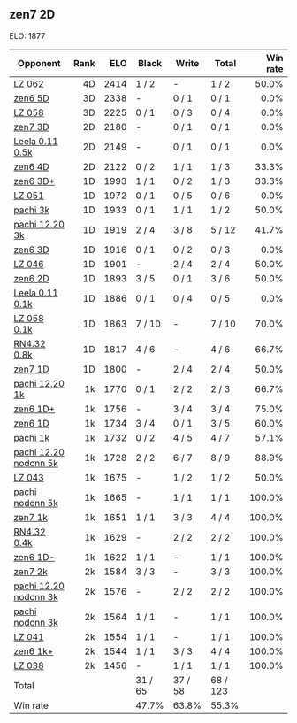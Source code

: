 ## zen7 2D ##

ELO: 1877

Opponent | Rank | ELO | Black | Write | Total | Win rate
---------|-----:|----:|-------|-------|-------|-------:
[LZ 062](LZ%20062.md) | 4D | 2414 | 1 / 2 | - | 1 / 2 | 50.0%
[zen6 5D](zen6%205D.md) | 3D | 2338 | - | 0 / 1 | 0 / 1 | 0.0%
[LZ 058](LZ%20058.md) | 3D | 2225 | 0 / 1 | 0 / 3 | 0 / 4 | 0.0%
[zen7 3D](zen7%203D.md) | 2D | 2180 | - | 0 / 1 | 0 / 1 | 0.0%
[Leela 0.11 0.5k](Leela%200.11%200.5k.md) | 2D | 2149 | - | 0 / 1 | 0 / 1 | 0.0%
[zen6 4D](zen6%204D.md) | 2D | 2122 | 0 / 2 | 1 / 1 | 1 / 3 | 33.3%
[zen6 3D+](zen6%203D+.md) | 1D | 1993 | 1 / 1 | 0 / 2 | 1 / 3 | 33.3%
[LZ 051](LZ%20051.md) | 1D | 1972 | 0 / 1 | 0 / 5 | 0 / 6 | 0.0%
[pachi 3k](pachi%203k.md) | 1D | 1933 | 0 / 1 | 1 / 1 | 1 / 2 | 50.0%
[pachi 12.20 3k](pachi%2012.20%203k.md) | 1D | 1919 | 2 / 4 | 3 / 8 | 5 / 12 | 41.7%
[zen6 3D](zen6%203D.md) | 1D | 1916 | 0 / 1 | 0 / 2 | 0 / 3 | 0.0%
[LZ 046](LZ%20046.md) | 1D | 1901 | - | 2 / 4 | 2 / 4 | 50.0%
[zen6 2D](zen6%202D.md) | 1D | 1893 | 3 / 5 | 0 / 1 | 3 / 6 | 50.0%
[Leela 0.11 0.1k](Leela%200.11%200.1k.md) | 1D | 1886 | 0 / 1 | 0 / 4 | 0 / 5 | 0.0%
[LZ 058 0.1k](LZ%20058%200.1k.md) | 1D | 1863 | 7 / 10 | - | 7 / 10 | 70.0%
[RN4.32 0.8k](RN4.32%200.8k.md) | 1D | 1817 | 4 / 6 | - | 4 / 6 | 66.7%
[zen7 1D](zen7%201D.md) | 1D | 1800 | - | 2 / 4 | 2 / 4 | 50.0%
[pachi 12.20 1k](pachi%2012.20%201k.md) | 1k | 1770 | 0 / 1 | 2 / 2 | 2 / 3 | 66.7%
[zen6 1D+](zen6%201D+.md) | 1k | 1756 | - | 3 / 4 | 3 / 4 | 75.0%
[zen6 1D](zen6%201D.md) | 1k | 1734 | 3 / 4 | 0 / 1 | 3 / 5 | 60.0%
[pachi 1k](pachi%201k.md) | 1k | 1732 | 0 / 2 | 4 / 5 | 4 / 7 | 57.1%
[pachi 12.20 nodcnn 5k](pachi%2012.20%20nodcnn%205k.md) | 1k | 1728 | 2 / 2 | 6 / 7 | 8 / 9 | 88.9%
[LZ 043](LZ%20043.md) | 1k | 1675 | - | 1 / 2 | 1 / 2 | 50.0%
[pachi nodcnn 5k](pachi%20nodcnn%205k.md) | 1k | 1665 | - | 1 / 1 | 1 / 1 | 100.0%
[zen7 1k](zen7%201k.md) | 1k | 1651 | 1 / 1 | 3 / 3 | 4 / 4 | 100.0%
[RN4.32 0.4k](RN4.32%200.4k.md) | 1k | 1629 | - | 2 / 2 | 2 / 2 | 100.0%
[zen6 1D-](zen6%201D-.md) | 1k | 1622 | 1 / 1 | - | 1 / 1 | 100.0%
[zen7 2k](zen7%202k.md) | 2k | 1584 | 3 / 3 | - | 3 / 3 | 100.0%
[pachi 12.20 nodcnn 3k](pachi%2012.20%20nodcnn%203k.md) | 2k | 1576 | - | 2 / 2 | 2 / 2 | 100.0%
[pachi nodcnn 3k](pachi%20nodcnn%203k.md) | 2k | 1564 | 1 / 1 | - | 1 / 1 | 100.0%
[LZ 041](LZ%20041.md) | 2k | 1554 | 1 / 1 | - | 1 / 1 | 100.0%
[zen6 1k+](zen6%201k+.md) | 2k | 1544 | 1 / 1 | 3 / 3 | 4 / 4 | 100.0%
[LZ 038](LZ%20038.md) | 2k | 1456 | - | 1 / 1 | 1 / 1 | 100.0%
Total | | | 31 / 65 | 37 / 58 | 68 / 123 | 
Win rate| | | 47.7% | 63.8% | 55.3% | 
